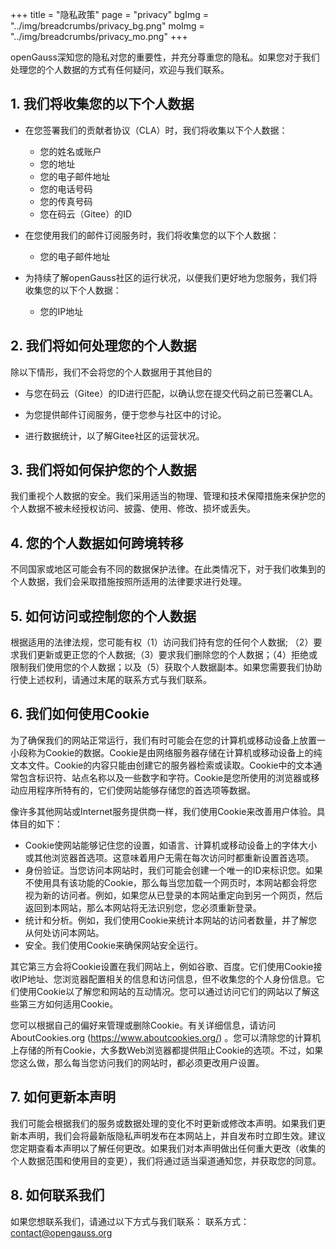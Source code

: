 +++
title = "隐私政策"
page = "privacy"
bgImg = "../img/breadcrumbs/privacy_bg.png"
moImg = "../img/breadcrumbs/privacy_mo.png"
+++

<p class="preface-md">openGauss深知您的隐私对您的重要性，并充分尊重您的隐私。如果您对于我们处理您的个人数据的方式有任何疑问，欢迎与我们联系。</p>

## 1. 我们将收集您的以下个人数据

* 在您签署我们的贡献者协议（CLA）时，我们将收集以下个人数据：
   + 您的姓名或账户
   + 您的地址
   + 您的电子邮件地址
   + 您的电话号码
   + 您的传真号码
   + 您在码云（Gitee）的ID

* 在您使用我们的邮件订阅服务时，我们将收集您的以下个人数据：
   + 您的电子邮件地址

* 为持续了解openGauss社区的运行状况，以便我们更好地为您服务，我们将收集您的以下个人数据：
   + 您的IP地址

## 2. 我们将如何处理您的个人数据

除以下情形，我们不会将您的个人数据用于其他目的

*  与您在码云（Gitee）的ID进行匹配，以确认您在提交代码之前已签署CLA。

*  为您提供邮件订阅服务，便于您参与社区中的讨论。

*  进行数据统计，以了解Gitee社区的运营状况。

## 3. 我们将如何保护您的个人数据

我们重视个人数据的安全。我们采用适当的物理、管理和技术保障措施来保护您的个人数据不被未经授权访问、披露、使用、修改、损坏或丢失。

## 4. 您的个人数据如何跨境转移

不同国家或地区可能会有不同的数据保护法律。在此类情况下，对于我们收集到的个人数据，我们会采取措施按照所适用的法律要求进行处理。

## 5. 如何访问或控制您的个人数据

根据适用的法律法规，您可能有权（1）访问我们持有您的任何个人数据; （2）要求我们更新或更正您的个人数据;（3）要求我们删除您的个人数据；（4）拒绝或限制我们使用您的个人数据；以及（5）获取个人数据副本。如果您需要我们协助行使上述权利，请通过末尾的联系方式与我们联系。

## 6. 我们如何使用Cookie

为了确保我们的网站正常运行，我们有时可能会在您的计算机或移动设备上放置一小段称为Cookie的数据。Cookie是由网络服务器存储在计算机或移动设备上的纯文本文件。Cookie的内容只能由创建它的服务器检索或读取。Cookie中的文本通常包含标识符、站点名称以及一些数字和字符。Cookie是您所使用的浏览器或移动应用程序所特有的，它们使网站能够存储您的首选项等数据。

像许多其他网站或Internet服务提供商一样，我们使用Cookie来改善用户体验。具体目的如下：

* Cookie使网站能够记住您的设置，如语言、计算机或移动设备上的字体大小或其他浏览器首选项。这意味着用户无需在每次访问时都重新设置首选项。
* 身份验证。当您访问本网站时，我们可能会创建一个唯一的ID来标识您。如果不使用具有该功能的Cookie，那么每当您加载一个网页时，本网站都会将您视为新的访问者。例如，如果您从已登录的本网站重定向到另一个网页，然后返回到本网站，那么本网站将无法识别您，您必须重新登录。
* 统计和分析。例如，我们使用Cookie来统计本网站的访问者数量，并了解您从何处访问本网站。
* 安全。我们使用Cookie来确保网站安全运行。

其它第三方会将Cookie设置在我们网站上，例如谷歌、百度。它们使用Cookie接收IP地址、您浏览器配置相关的信息和访问信息，但不收集您的个人身份信息。它们使用Cookie以了解您和网站的互动情况。您可以通过访问它们的网站以了解这些第三方如何适用Cookie。

您可以根据自己的偏好来管理或删除Cookie。有关详细信息，请访问AboutCookies.org (https://www.aboutcookies.org/) 。您可以清除您的计算机上存储的所有Cookie，大多数Web浏览器都提供阻止Cookie的选项。不过，如果您这么做，那么每当您访问我们的网站时，都必须更改用户设置。

## 7. 如何更新本声明

我们可能会根据我们的服务或数据处理的变化不时更新或修改本声明。如果我们更新本声明，我们会将最新版隐私声明发布在本网站上，并自发布时立即生效。建议您定期查看本声明以了解任何更改。如果我们对本声明做出任何重大更改（收集的个人数据范围和使用目的变更），我们将通过适当渠道通知您，并获取您的同意。

## 8. 如何联系我们

如果您想联系我们，请通过以下方式与我们联系：
联系方式：[contact@opengauss.org](mailto:contact@opengauss.org)
